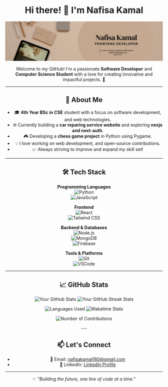 <div align="center">

# Hi there! 👋 I'm Nafisa Kamal  

![Banner](https://raw.githubusercontent.com/maahi-hue/maahi-hue/refs/heads/main/Black%20and%20Brown%20Simple%20Modern%20Professional%20Business%20LinkedIn%20Banner.png)

Welcome to my GitHub! I'm a passionate **Software Developer** and **Computer Science Student** with a love for creating innovative and impactful projects. 🚀  

---

## 🌟 About Me  

- 🎓 **4th Year BSc in CSE** student with a focus on software development, and web technologies.  
- 🌐 Currently building a **car reparing service website** and exploring **nexjs and next-auth**.  
- 🎮 Developing a **chess game project** in Python using Pygame.  
- 💡 I love working on web development, and open-source contributions.  
- 📈 Always striving to improve and expand my skill set!  

---

## 🛠️ Tech Stack  

**Programming Languages**  
![Python](https://img.shields.io/badge/Python-3776AB?style=flat-square&logo=python&logoColor=white)  
![JavaScript](https://img.shields.io/badge/JavaScript-F7DF1E?style=flat-square&logo=javascript&logoColor=black)  

**Frontend**  
![React](https://img.shields.io/badge/React-61DAFB?style=flat-square&logo=react&logoColor=black)  
![Tailwind CSS](https://img.shields.io/badge/Tailwind_CSS-06B6D4?style=flat-square&logo=tailwind-css&logoColor=white)  

**Backend & Databases**  
![Node.js](https://img.shields.io/badge/Node.js-339933?style=flat-square&logo=node.js&logoColor=white)  
![MongoDB](https://img.shields.io/badge/MongoDB-47A248?style=flat-square&logo=mongodb&logoColor=white)  
![Firebase](https://img.shields.io/badge/Firebase-FFCA28?style=flat-square&logo=firebase&logoColor=black)  

**Tools & Platforms**  
![Git](https://img.shields.io/badge/Git-F05032?style=flat-square&logo=git&logoColor=white)  
![VSCode](https://img.shields.io/badge/VSCode-007ACC?style=flat-square&logo=visual-studio-code&logoColor=white)  

---

## 📈 GitHub Stats  

<p align="center">
  <img src="https://github-readme-stats.vercel.app/api?username=maahi-hue&show_icons=true&theme=radical" alt="Your GitHub Stats" width="48%" />
  <img src="https://github-readme-streak-stats.herokuapp.com/?user=maahi-hue&theme=radical" alt="Your GitHub Streak Stats" width="48%" />
</p>

<p align="center">
  <img src="https://github-readme-stats.vercel.app/api/top-langs/?username=maahi-hue&layout=compact&theme=radical" alt="Languages Used" width="48%" />
  <img src="https://github-readme-stats.vercel.app/api/wakatime?username=maahi-hue&theme=radical" alt="Wakatime Stats" width="48%" />
</p>

<p align="center">
  <img src="https://github.com/maahi-hue/maahi-hue/blob/main/assets/images/your-contributions.svg" alt="Number of Contributions" width="48%" />
</p>
---

## 📫 Let's Connect  

- 📧 Email: [nafisakamal180@gmail.com](mailto:nafisakamal180@gmail.com)  
- 💼 LinkedIn: [LinkedIn Profile](https://www.linkedin.com/in/nafisa-kamal)  

---

✨ _"Building the future, one line of code at a time."_  

</div>
